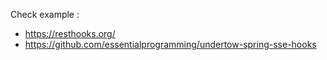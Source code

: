 Check example :
- https://resthooks.org/
- https://github.com/essentialprogramming/undertow-spring-sse-hooks
